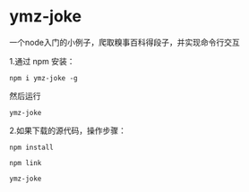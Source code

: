 # ymz-joke

一个node入门的小例子，爬取糗事百科得段子，并实现命令行交互


1.通过 npm 安装：

```
npm i ymz-joke -g
```

然后运行

```
ymz-joke
```


2.如果下载的源代码，操作步骤：

```
npm install
```

```
npm link
```

```
ymz-joke
```
